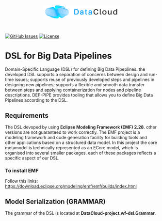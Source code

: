 <p align="center"><img width=50% src="https://raw.githubusercontent.com/DataCloud-project/toolbox/master/docs/img/datacloud_logo.png"></p>&nbsp;

[![GitHub Issues](https://img.shields.io/github/issues/DataCloud-project/DEF-PIPE-DSL.svg)](https://github.com/DataCloud-project/wf-dsl/issues)
[![License](https://img.shields.io/badge/license-EPL2.0-yellow.svg)](https://opensource.org/licenses/EPL-2.0)

# DSL for Big Data Pipelines

Domain-Specific Language (DSL) for defining Big Data Pipeplines. the developed DSL supports a separation of concerns between design and run-time issues; supports reuse of previously developed steps and pipelines in designing new pipelines; supports a flexible and smooth data transfer between steps and applying containerization for nodes and pipeline descriptions. DEF-PIPE provides tooling that allows you to define Big Data Pipelines according to the DSL.

## Requirements

The DSL devoped by using **Eclipse Modeling Framework (EMF) 2.28**. other versions are not guaranteed to work correctly.
The EMF project is a modeling framework and code generation facility for building tools and other applications based on a structured data model.
In this project the core metamodel is technically represented as an ECore model, which is organised into several smaller packages. each of these packages reflects a specific aspect of our DSL.

### To install EMF 

Follow this links:
<br />
https://download.eclipse.org/modeling/emf/emf/builds/index.html
<br />

## Model Serialization (GRAMMAR)

The grammar of the DSL is located at **DataCloud-project.wf-dsl.Grammar**.
